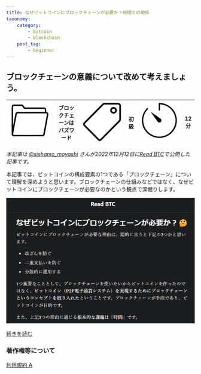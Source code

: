 ```yaml
---
title: なぜビットコインにブロックチェーンが必要か？時間との関係
taxonomy:
    category:
        - bitcoin
        - blockchain
    post_tag:
        - beginner
---
```


## ブロックチェーンの意義について改めて考えましょう。

|  ![Category](/_images/category.png)  |  ブロックチェーンはバズワード |  ![Tag](/_images/tag.png)  | 初級  | ![Time](/_images/timer.png)  |  12分  |
| ---- | ---- | ---- | ---- | ---- | ---- |

*本記事は [@sishamo_moyashi](https://twitter.com/sishamo_moyashi) さんが2022年12月12日に[Read BTC](https://readbtc.substack.com/)で公開した記事です。*

本記事では、ビットコインの構成要素の1つである「ブロックチェーン」について理解を深めようと思います。ブロックチェーンの仕組みなどではなく、なぜビットコインにブロックチェーンが必要なのかという観点で深堀りします。

[![@sishamo_moyashi さんの記事](/_images/blockchain_time_2.png)](https://readbtc.substack.com/p/blockchain-time)

[続きを読む](https://readbtc.substack.com/p/blockchain-time)


### 著作権等について
[利用規約 A](https://lostinbitcoin.jp/copyright/#uab)
